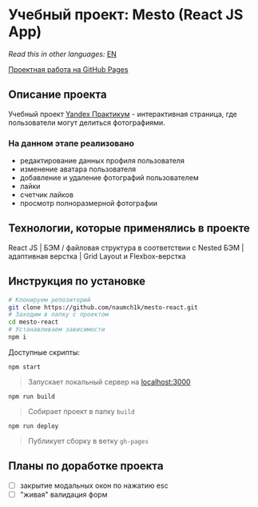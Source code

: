 # Учебный проект: Mesto (React JS App)

*Read this in other languages:* [EN](https://github.com/naumch1k/mesto-react/blob/main/README.md) 

[Проектная работа на GitHub Pages](https://naumch1k.github.io/mesto-react/index.html)

## Описание проекта
Учебный проект [Yandex Практикум](https://praktikum.yandex.ru/web/ "Курс Веб-разработчик") - интерактивная страница, где пользователи могут делиться фотографиями.

### На данном этапе реализовано
* редактирование данных профиля пользователя
* изменение аватара пользователя
* добавление и удаление фотографий пользователем
* лайки
* счетчик лайков
* просмотр полноразмерной фотографии

## Технологии, которые применялись в проекте
React JS | БЭМ / файловая структура в соответствии с Nested БЭМ | адаптивная верстка | Grid Layout и Flexbox-верстка

## Инструкция по установке

```bash
# Клонируем репозиторий
git clone https://github.com/naumch1k/mesto-react.git
# Заходим в папку с проектом
cd mesto-react
# Устанавливаем зависимости
npm i
```
Доступные скрипты:

`npm start`

> Запускает локальный сервер на [localhost:3000](http://localhost:3000)

`npm run build`

> Собирает проект в папку `build`

`npm run deploy`

> Публикует сборку в ветку `gh-pages`

## Планы по доработке проекта
- [ ] закрытие модальных окон по нажатию esc
- [ ] "живая" валидация форм
